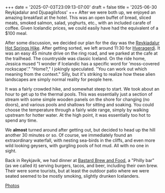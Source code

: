 +++
date = '2025-07-03T23:09:13-07:00'
draft = false
title = '2025-06-30 Reykjadalur and Djupagilsfoss'
+++
After we were both up, we enjoyed an amazing breakfast at the hotel. This was
an open buffet of bread, sliced meats, smoked salmon, salad, yoghurts, etc.,
with an included carafe of coffee. Given Icelandic prices, we could easily have
had the equivalent of a $100 meal.

After some discussion, we decided our plan for the day was the [Reykjadalur Hot
Springs Hike](https://siggadottir.com/reykjadalur-hot-springs/). After getting
sorted, we left around 11:30 for
[Hveragerdi](https://www.google.com/maps/place/Hverager%C3%B0i,+Iceland/). It
was an easy 45 minute drive on the ring road, and we parked at the cafe at the
trailhead. The countryside was classic Iceland. On the ride home, Jessica mused
"I wonder if Icelandic has a specific word for 'moss-covered rockscape'."
"Home?," I jokingly speculated. "You can work out which meaning from the
context." Silly, but it's striking to realize how these alien landscapes are
simply normal reality for people here.

It was a fairly crowded hike, and somewhat steep to start. We took about an
hour to get up to the thermal pools. This was essentially just a section of
stream with some simple wooden panels on the shore for changing (no doors), and
various pools and shallows for sitting and soaking. You could choose the
temperature through a fairly wide range, simply by walking upstream for hotter
water. At the high point, it was essentially too hot to spend any time.

We **almost** turned around after getting out, but decided to head up the hill
another 30 minutes or so. Of course, we immediately found an extraordinary
waterfall, with nesting sea-birds in the cliffs, and even more wild looking
geysers, with gurgling pools of hot mud. All with no one in sight.

Back in Reykjavik, we had dinner at [Bastard Brew and
Food](https://bastard.is/?lang=en), a "Philly bar" (as we called it) serving
burgers, tacos, and beer, including their own brew. Their were some tourists,
but at least the outdoor patio where we were seated seemed to be mostly
smoking, slightly drunken Icelanders.

[Photos](https://photos.app.goo.gl/EMdGJ8s6bM8C2NiPA)
